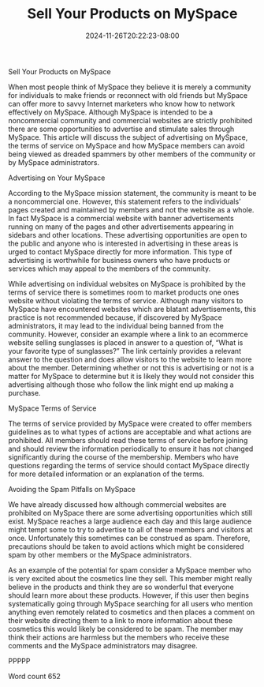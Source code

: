 ﻿---
title: "Sell Your Products on MySpace"
date: 2024-11-26T20:22:23-08:00
description: "Myspace Tips for Web Success"
featured_image: "/images/Myspace.jpg"
tags: ["Myspace"]
---

Sell Your Products on MySpace

When most people think of MySpace they believe it is merely a community for individuals to make friends or reconnect with old friends but MySpace can offer more to savvy Internet marketers who know how to network effectively on MySpace. Although MySpace is intended to be a noncommercial community and commercial websites are strictly prohibited there are some opportunities to advertise and stimulate sales through MySpace. This article will discuss the subject of advertising on MySpace, the terms of service on MySpace and how MySpace members can avoid being viewed as dreaded spammers by other members of the community or by MySpace administrators.

Advertising on Your MySpace

According to the MySpace mission statement, the community is meant to be a noncommercial one. However, this statement refers to the individuals’ pages created and maintained by members and not the website as a whole. In fact MySpace is a commercial website with banner advertisements running on many of the pages and other advertisements appearing in sidebars and other locations. These advertising opportunities are open to the public and anyone who is interested in advertising in these areas is urged to contact MySpace directly for more information. This type of advertising is worthwhile for business owners who have products or services which may appeal to the members of the community. 

While advertising on individual websites on MySpace is prohibited by the terms of service there is sometimes room to market products one ones website without violating the terms of service. Although many visitors to MySpace have encountered websites which are blatant advertisements, this practice is not recommended because, if discovered by MySpace administrators, it may lead to the individual being banned from the community. However, consider an example where a link to an ecommerce website selling sunglasses is placed in answer to a question of, “What is your favorite type of sunglasses?” The link certainly provides a relevant answer to the question and does allow visitors to the website to learn more about the member. Determining whether or not this is advertising or not is a matter for MySpace to determine but it is likely they would not consider this advertising although those who follow the link might end up making a purchase. 

MySpace Terms of Service

The terms of service provided by MySpace were created to offer members guidelines as to what types of actions are acceptable and what actions are prohibited. All members should read these terms of service before joining and should review the information periodically to ensure it has not changed significantly during the course of the membership. Members who have questions regarding the terms of service should contact MySpace directly for more detailed information or an explanation of the terms. 

Avoiding the Spam Pitfalls on MySpace

We have already discussed how although commercial websites are prohibited on MySpace there are some advertising opportunities which still exist. MySpace reaches a large audience each day and this large audience might tempt some to try to advertise to all of these members and visitors at once. Unfortunately this sometimes can be construed as spam. Therefore, precautions should be taken to avoid actions which might be considered spam by other members or the MySpace administrators.

As an example of the potential for spam consider a MySpace member who is very excited about the cosmetics line they sell. This member might really believe in the products and think they are so wonderful that everyone should learn more about these products. However, if this user then begins systematically going through MySpace searching for all users who mention anything even remotely related to cosmetics and then places a comment on their website directing them to a link to more information about these cosmetics this would likely be considered to be spam. The member may think their actions are harmless but the members who receive these comments and the MySpace administrators may disagree. 

PPPPP

Word count 652


